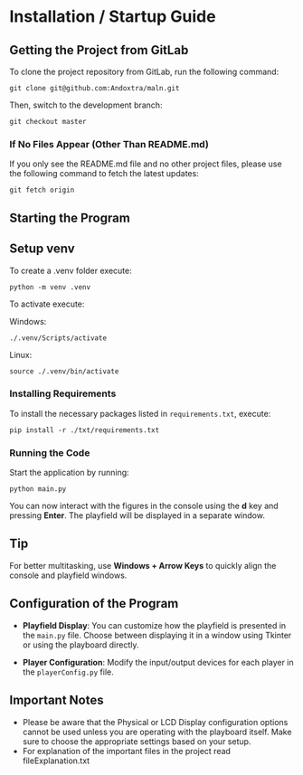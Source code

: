 # Installation / Startup Guide

## Getting the Project from GitLab
To clone the project repository from GitLab, run the following command:
```
git clone git@github.com:Andoxtra/maln.git
```
Then, switch to the development branch:
```
git checkout master
```

### If No Files Appear (Other Than README.md)
If you only see the README.md file and no other project files, please use the following command to fetch the latest updates:
```
git fetch origin
```

## Starting the Program

## Setup venv
To create a .venv folder execute:
```
python -m venv .venv
```
To activate execute:

Windows:
```
./.venv/Scripts/activate
```
Linux:
```
source ./.venv/bin/activate
```
### Installing Requirements
To install the necessary packages listed in `requirements.txt`, execute:
```
pip install -r ./txt/requirements.txt
```

### Running the Code
Start the application by running:
```
python main.py
```
You can now interact with the figures in the console using the **d** key and pressing **Enter**. The playfield will be displayed in a separate window.

## Tip
For better multitasking, use **Windows + Arrow Keys** to quickly align the console and playfield windows.

## Configuration of the Program
- **Playfield Display**: You can customize how the playfield is presented in the `main.py` file. Choose between displaying it in a window using Tkinter or using the playboard directly.
  
- **Player Configuration**: Modify the input/output devices for each player in the `playerConfig.py` file.

## Important Notes
- Please be aware that the Physical or LCD Display configuration options cannot be used unless you are operating with the playboard itself. Make sure to choose the appropriate settings based on your setup. 
- For explanation of the important files in the project read fileExplanation.txt


